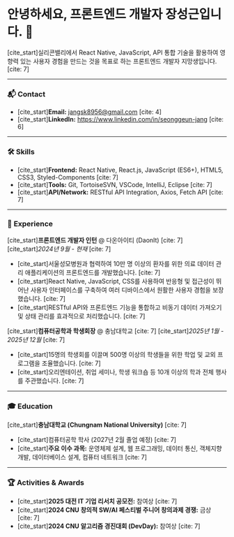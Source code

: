# 안녕하세요, 프론트엔드 개발자 장성근입니다. 👋

[cite_start]실리콘밸리에서 React Native, JavaScript, API 통합 기술을 활용하여 영향력 있는 사용자 경험을 만드는 것을 목표로 하는 프론트엔드 개발자 지망생입니다. [cite: 7]

---

### 📬 **Contact**
- [cite_start]**Email:** jangsk8956@gmail.com [cite: 4]
- [cite_start]**LinkedIn:** https://www.linkedin.com/in/seonggeun-jang [cite: 6]

---

### 🛠️ **Skills**

- [cite_start]**Frontend:** React Native, React.js, JavaScript (ES6+), HTML5, CSS3, Styled-Components [cite: 7]
- [cite_start]**Tools:** Git, TortoiseSVN, VSCode, IntelliJ, Eclipse [cite: 7]
- [cite_start]**API/Network:** RESTful API Integration, Axios, Fetch API [cite: 7]

---

### 💼 **Experience**

[cite_start]**프론트엔드 개발자 인턴** @ 다온아이티 (DaonIt) [cite: 7]
[cite_start]*2024년 9월 - 현재* [cite: 7]
- [cite_start]서울성모병원과 협력하여 10만 명 이상의 환자를 위한 의료 데이터 관리 애플리케이션의 프론트엔드를 개발했습니다. [cite: 7]
- [cite_start]React Native, JavaScript, CSS를 사용하여 반응형 및 접근성이 뛰어난 사용자 인터페이스를 구축하여 여러 디바이스에서 원활한 사용자 경험을 보장했습니다. [cite: 7]
- [cite_start]RESTful API와 프론트엔드 기능을 통합하고 비동기 데이터 가져오기 및 상태 관리를 효과적으로 처리했습니다. [cite: 7]

[cite_start]**컴퓨터공학과 학생회장** @ 충남대학교 [cite: 7]
[cite_start]*2025년 1월 - 2025년 12월* [cite: 7]
- [cite_start]15명의 학생회를 이끌며 500명 이상의 학생들을 위한 학업 및 교외 프로그램을 조율했습니다. [cite: 7]
- [cite_start]오리엔테이션, 취업 세미나, 학생 워크숍 등 10개 이상의 학과 전체 행사를 주관했습니다. [cite: 7]

---

### 🎓 **Education**

[cite_start]**충남대학교 (Chungnam National University)** [cite: 7]
- [cite_start]컴퓨터공학 학사 (2027년 2월 졸업 예정) [cite: 7]
- [cite_start]**주요 이수 과목:** 운영체제 설계, 웹 프로그래밍, 데이터 통신, 객체지향 개발, 데이터베이스 설계, 컴퓨터 네트워크 [cite: 7]

---

### 🏆 **Activities & Awards**

- [cite_start]**2025 대전 IT 기업 리서치 공모전:** 참여상 [cite: 7]
- [cite_start]**2024 CNU 창의적 SW/AI 페스티벌 주니어 창의과제 경쟁:** 금상 [cite: 7]
- [cite_start]**2024 CNU 알고리즘 경진대회 (DevDay):** 참여상 [cite: 7]

